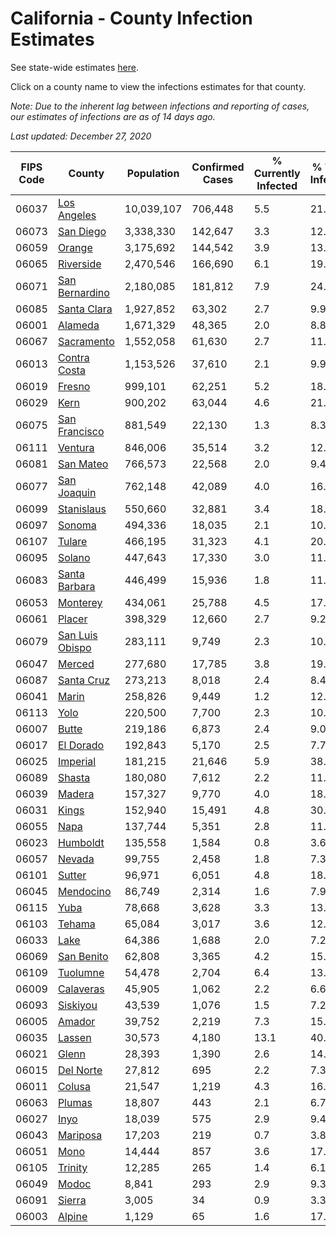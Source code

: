 # California - County Infection Estimates

See state-wide estimates [here](/infections/us-ca).

Click on a county name to view the infections estimates for that county.

*Note: Due to the inherent lag between infections and reporting of cases, our estimates of infections are as of 14 days ago.*

*Last updated: December 27, 2020*

|   FIPS Code |                             County |   Population |   Confirmed Cases |   % Currently Infected |   % Total Infected |
|-------------|------------------------------------|--------------|-------------------|------------------------|--------------------|
|       06037 |         [Los Angeles](los-angeles) |   10,039,107 |           706,448 |                    5.5 |               21.2 |
|       06073 |             [San Diego](san-diego) |    3,338,330 |           142,647 |                    3.3 |               12.6 |
|       06059 |                   [Orange](orange) |    3,175,692 |           144,542 |                    3.9 |               13.4 |
|       06065 |             [Riverside](riverside) |    2,470,546 |           166,690 |                    6.1 |               19.9 |
|       06071 |   [San Bernardino](san-bernardino) |    2,180,085 |           181,812 |                    7.9 |               24.0 |
|       06085 |         [Santa Clara](santa-clara) |    1,927,852 |            63,302 |                    2.7 |                9.9 |
|       06001 |                 [Alameda](alameda) |    1,671,329 |            48,365 |                    2.0 |                8.8 |
|       06067 |           [Sacramento](sacramento) |    1,552,058 |            61,630 |                    2.7 |               11.6 |
|       06013 |       [Contra Costa](contra-costa) |    1,153,526 |            37,610 |                    2.1 |                9.9 |
|       06019 |                   [Fresno](fresno) |      999,101 |            62,251 |                    5.2 |               18.6 |
|       06029 |                       [Kern](kern) |      900,202 |            63,044 |                    4.6 |               21.4 |
|       06075 |     [San Francisco](san-francisco) |      881,549 |            22,130 |                    1.3 |                8.3 |
|       06111 |                 [Ventura](ventura) |      846,006 |            35,514 |                    3.2 |               12.1 |
|       06081 |             [San Mateo](san-mateo) |      766,573 |            22,568 |                    2.0 |                9.4 |
|       06077 |         [San Joaquin](san-joaquin) |      762,148 |            42,089 |                    4.0 |               16.6 |
|       06099 |           [Stanislaus](stanislaus) |      550,660 |            32,881 |                    3.4 |               18.1 |
|       06097 |                   [Sonoma](sonoma) |      494,336 |            18,035 |                    2.1 |               10.8 |
|       06107 |                   [Tulare](tulare) |      466,195 |            31,323 |                    4.1 |               20.7 |
|       06095 |                   [Solano](solano) |      447,643 |            17,330 |                    3.0 |               11.6 |
|       06083 |     [Santa Barbara](santa-barbara) |      446,499 |            15,936 |                    1.8 |               11.4 |
|       06053 |               [Monterey](monterey) |      434,061 |            25,788 |                    4.5 |               17.1 |
|       06061 |                   [Placer](placer) |      398,329 |            12,660 |                    2.7 |                9.2 |
|       06079 | [San Luis Obispo](san-luis-obispo) |      283,111 |             9,749 |                    2.3 |               10.2 |
|       06047 |                   [Merced](merced) |      277,680 |            17,785 |                    3.8 |               19.4 |
|       06087 |           [Santa Cruz](santa-cruz) |      273,213 |             8,018 |                    2.4 |                8.4 |
|       06041 |                     [Marin](marin) |      258,826 |             9,449 |                    1.2 |               12.3 |
|       06113 |                       [Yolo](yolo) |      220,500 |             7,700 |                    2.3 |               10.4 |
|       06007 |                     [Butte](butte) |      219,186 |             6,873 |                    2.4 |                9.0 |
|       06017 |             [El Dorado](el-dorado) |      192,843 |             5,170 |                    2.5 |                7.7 |
|       06025 |               [Imperial](imperial) |      181,215 |            21,646 |                    5.9 |               38.2 |
|       06089 |                   [Shasta](shasta) |      180,080 |             7,612 |                    2.2 |               11.9 |
|       06039 |                   [Madera](madera) |      157,327 |             9,770 |                    4.0 |               18.3 |
|       06031 |                     [Kings](kings) |      152,940 |            15,491 |                    4.8 |               30.6 |
|       06055 |                       [Napa](napa) |      137,744 |             5,351 |                    2.8 |               11.3 |
|       06023 |               [Humboldt](humboldt) |      135,558 |             1,584 |                    0.8 |                3.6 |
|       06057 |                   [Nevada](nevada) |       99,755 |             2,458 |                    1.8 |                7.3 |
|       06101 |                   [Sutter](sutter) |       96,971 |             6,051 |                    4.8 |               18.2 |
|       06045 |             [Mendocino](mendocino) |       86,749 |             2,314 |                    1.6 |                7.9 |
|       06115 |                       [Yuba](yuba) |       78,668 |             3,628 |                    3.3 |               13.3 |
|       06103 |                   [Tehama](tehama) |       65,084 |             3,017 |                    3.6 |               12.8 |
|       06033 |                       [Lake](lake) |       64,386 |             1,688 |                    2.0 |                7.2 |
|       06069 |           [San Benito](san-benito) |       62,808 |             3,365 |                    4.2 |               15.6 |
|       06109 |               [Tuolumne](tuolumne) |       54,478 |             2,704 |                    6.4 |               13.5 |
|       06009 |             [Calaveras](calaveras) |       45,905 |             1,062 |                    2.2 |                6.6 |
|       06093 |               [Siskiyou](siskiyou) |       43,539 |             1,076 |                    1.5 |                7.2 |
|       06005 |                   [Amador](amador) |       39,752 |             2,219 |                    7.3 |               15.7 |
|       06035 |                   [Lassen](lassen) |       30,573 |             4,180 |                   13.1 |               40.0 |
|       06021 |                     [Glenn](glenn) |       28,393 |             1,390 |                    2.6 |               14.5 |
|       06015 |             [Del Norte](del-norte) |       27,812 |               695 |                    2.2 |                7.3 |
|       06011 |                   [Colusa](colusa) |       21,547 |             1,219 |                    4.3 |               16.9 |
|       06063 |                   [Plumas](plumas) |       18,807 |               443 |                    2.1 |                6.7 |
|       06027 |                       [Inyo](inyo) |       18,039 |               575 |                    2.9 |                9.4 |
|       06043 |               [Mariposa](mariposa) |       17,203 |               219 |                    0.7 |                3.8 |
|       06051 |                       [Mono](mono) |       14,444 |               857 |                    3.6 |               17.7 |
|       06105 |                 [Trinity](trinity) |       12,285 |               265 |                    1.4 |                6.1 |
|       06049 |                     [Modoc](modoc) |        8,841 |               293 |                    2.9 |                9.3 |
|       06091 |                   [Sierra](sierra) |        3,005 |                34 |                    0.9 |                3.3 |
|       06003 |                   [Alpine](alpine) |        1,129 |                65 |                    1.6 |               17.4 |